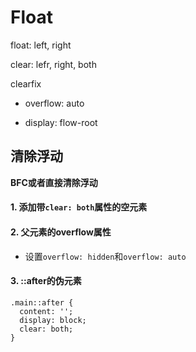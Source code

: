 # Float

float: left, right

clear: lefr, right, both




clearfix
- overflow: auto

- display: flow-root



## 清除浮动

**BFC或者直接清除浮动**

#### 1. 添加带`clear: both`属性的空元素

#### 2. 父元素的overflow属性

- 设置`overflow: hidden`和`overflow: auto`

#### 3. ::after的伪元素

```
.main::after {
  content: '';
  display: block;
  clear: both;     
}
```
